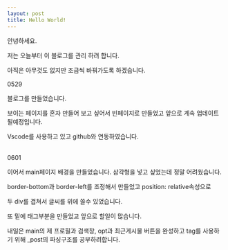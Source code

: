 ```yaml
---
layout: post
title: Hello World!
---
```


안녕하세요.

저는 오늘부터 이 블로그를 관리 하려 합니다.

아직은 아무것도 없지만 조금씩 바꿔가도록 하겠습니다.


0529

블로그를 만들었습니다.

보이는 페이지를 혼자 만들어 보고 싶어서 빈페이지로 만들었고 앞으로 계속 업데이트 될예정입니다.

Vscode를 사용하고 있고 github와 연동하였습니다.

<br>
0601

이어서 main페이지 배경을 만들었습니다. 삼각형을 넣고 싶었는데 정말 어려웠습니다.

border-bottom과 border-left를 조정해서 만들었고 position: relative속성으로 

두 div를 겹쳐서 글씨를 위에 쓸수 있었습니다.

또 밑에 태그부분을 만들었고 앞으로 할일이 많습니다.

내일은 main의 제 프로필과 검색창, opt과 최근게시물 버튼을 완성하고 tag를 사용하기 위해 _post의 파싱구조를 공부하려합니다.